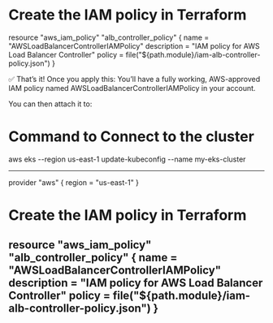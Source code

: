 # Create the IAM policy in Terraform
resource "aws_iam_policy" "alb_controller_policy" {
  name        = "AWSLoadBalancerControllerIAMPolicy"
  description = "IAM policy for AWS Load Balancer Controller"
  policy      = file("${path.module}/iam-alb-controller-policy.json")
}

✅ That’s it!
Once you apply this:
You’ll have a fully working, AWS-approved IAM policy named AWSLoadBalancerControllerIAMPolicy in your account.

You can then attach it to:

# Command to Connect to the cluster
aws eks --region us-east-1 update-kubeconfig --name my-eks-cluster

-----------------------------------------------------------
provider "aws" {
  region = "us-east-1"
}

# Create the IAM policy in Terraform
resource "aws_iam_policy" "alb_controller_policy" {
  name        = "AWSLoadBalancerControllerIAMPolicy"
  description = "IAM policy for AWS Load Balancer Controller"
  policy      = file("${path.module}/iam-alb-controller-policy.json")
}
--------------------------------------------------------------------------